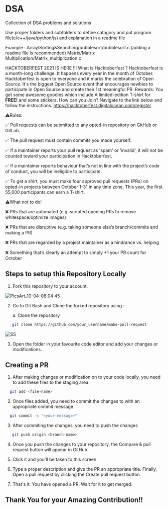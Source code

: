 # DSA
Collection of DSA problems and solutions

 Use proper folders and subfolders to define catagory and put program file(c/c++/java/python/js) and explanation in a readme file
 
 Example : Array/Sorting&Searching/bubblesort/bubblesort.c  (adding a readme file is recommended)
           Matrix/Matrix Multiplication/Matrix_multiplication.c
 
 
 HACKTOBERFEST 2021 IS HERE !!!
What is Hacktoberfest ?
Hacktoberfest is a month-long challenge. It happens every year in the month of October.
Hacktoberfest is open to everyone and it marks the celebration of Open Source. It's the biggest Open Source event that encourages newbies to participate in Open Source and create their 1st meaningful PR.
Rewards:
You get some awesome goodies which include A limited-edition T-shirt for **FREE!** and some stickers.
How can you Join?
Navigate to the link below and follow the instructions.
https://hacktoberfest.digitalocean.com/register


⚠️Rules:

✅ Pull requests can be submitted to any opted-in repository on GitHub or GitLab.

✅ The pull request must contain commits you made yourself.

✅ If a maintainer reports your pull request as 'spam' or 'invalid', it will not be counted toward your participation in Hacktoberfest.

✅ If a maintainer reports behaviour that’s not in line with the project’s code of conduct, you will be ineligible to participate.

✅ To get a shirt, you must make four approved pull requests (PRs) on opted-in projects between October 1-31 in any time zone.
This year, the first 55,000 participants can earn a T-shirt.

⚠️What not to do!

❌ PRs that are automated (e.g. scripted opening PRs to remove whitespace/optimize images)

❌ PRs that are disruptive (e.g. taking someone else’s branch/commits and making a PR)

❌ PRs that are regarded by a project maintainer as a hindrance vs. helping

❌ Something that’s clearly an attempt to simply +1 your PR count for October

 

## Steps to setup this Repository Locally

  1. Fork this repository to your account.

![PicsArt_10-04-08 04 45](https://user-images.githubusercontent.com/64744084/95018364-e7d2df00-067c-11eb-9989-5ed586adb11b.jpg)

  2. Go to Git Bash and Clone the forked repository using :
       
       a. Clone the repository
```bash
   git clone https://github.com/your_username/make-pull-request
```
![SS](https://lh3.googleusercontent.com/fife/AAWUweX2Nz3FFuz6Mfeq7JTVuobGrTEm5Z6jDdrGx_jcZHYML1-pg9ZyhHep7sPeqJuK69vTtfEweBgxvrIDLPaSMd9zwJYqVHHAeqrUo3avxJhhrQS0hErkg2IuonqZF6INWjwi8-VJi21dj-KgRaIbygToprydsCT5AWwvuonrBM6ttN2UGk2Z03_OQ0fFZG45N1-M_xPIEZkNItiBc2Yf7L_taobs-GRzU3O110OG3Qrd7mVK1ArZKV0FV7ET4XYtQV8wV444TO33OdWVPOO_wAyGI7Ep-GUk6ie9iY65h9j0kvCzPo0pUgDW-kLZqZCM5IvvXZOSx6prhKnt76DYhK-RjeSjybITPuV2IHxUhe-blAo0dNTXx099JJjTRIeOoiiwp6SKsVbKk6mBF6Ys5KxnC6vmUlFohrBzWM6NAEGSOCQhIiPFS4qGQqtnlIxt7In4n95YmAUfS4KEVIZaxH_foUynP03xeBJMgrdmmlZ5eMUyt0N4_G2EvVypQMNMoQpZSJkt2nE8rLQUOi0uf5sZoVs4A_i0FsGrOmWGohthk7XiNrHkrcmCCM_23mDNY0Lf0zjvYgxWytLqUgEwo9_GLwtQYZzJEmEHZm3WwqAnDl3czFLinO6G-jEYtcaskiQx8ouw1X-ike9qHDS67aNDszqfszmwPKfbFQiviSCcvDgFnZrJ-rcwZB_0U9u0fcpxRWgC2Ruhr0LRUzaCeHk8RTLyPXPNKOCQLAXk95aS7YWllM6b2yrgXNl5NkIgMY3SJvyOH_cc5ciOS3mdefddCGC0_xRNaGZjYxCGYOJMwKk7ND-LT014M1WcbfBktrwMz3xUm3TolghF7sx-dvdJHmAyVndhGgDjGnTlgTchdN4fv3kashGe9CyIWLCcBu14yaXM2uGjucbYozAipG_31PgAiDTBe6SHYG5Z0r8qw_ZZIIKnE8hzJv0RYVilemj1dyoagOShDqJCkaVIS7Puq9d3VqRGapBSZUUHxSHb4rDVtPGzx7K3Ne5LINi8ACKIwqH4TOHtkfjlKd33rF3W74PC6anXjO7rGpPBw965ZeBh9guCtTyqPTChkXe4yS7slNtKJbS1C2sEnZ5Ey5CAZyWXAxgkhU3rX0RBWjSACgDljSvDGxTpqVSYSAvCGAeEfgUBaKeRyhk4Hso2r5VoCDwTsArrgyE1yyzsFjaOds0nTByP27kDt5l1ulMMLB3iuPAouR4_x7cqs8d5bHlHIgrXhbyaYqTs8AjepXA5xyTX-mB_sBLHoB0yd6KsvoXvUVykC-IMX8on_8cokJcb8aian8N1QvRseqdqNFRyTwhyK6PwhpIg86yCVhMmJkzO5ozTdfX3JEFmgz1eYHgLY9mBGCD9EN1ZAzI88rpv1ccr4oi5547yuop0F-GKwCMl4pLG6guXT_6NKajU-F17r4nCql7TuU_3EeLZqjBPEfaHyXDzAHNdBrfXccS-DrSzmyBMqN44X-uMUGszQv36DMQ6h7yKLpeeCAQZWORcKIvtL29Z6IQn1wWG4o-kBaDvGxSfWvgsGf7a4Hy9XCrUbGUKfHIw4LBMOTQyxmZvxJblZfR0uUpucn-2VuJ18XrfESjMjNwx7KxxQw82SItlxVyDrYvIDnSkJ9lC2j_eLxiuxQKYz3tqRN07DP1t-gUcUDOmwJvkD4_cbpa2R7J453M8i3NHUmLXCSAaILjoOz2jouwzEUA45U4jIQ1vxFFS6IA--Q9BGvsc2mcXLEkw6XA8XLfzhe5VP4yVwe5Dnc2zm206Ud5rg2TyD25h9of7EhCKc0SYZ0yS8aFLQGElYlPZsvXjfVxiA9SweteAIXw45N2zv0JmBdezpjWFNi3G3UwxNZVIQ1bU_Ym7tFLGa71l89CrYJn_mQHWYr4LxtnnhKQjfb0IeSdEzQDttCmwIy2xsZY8pXEZTStz_xevJ_ALb5op-rI3Ii7fG_CAZLuFwejbLaPkRU4hZxFeWSxxyhL68jGkavwdenqfUhCEyLRZjXchZ-RvOJeSZi6ppMqvhmIyR0TUKSa3uEc8g0ADnKzKfEBOoXcBlRFy0AeOYoCNoLLK_4f0gEf35rpUEINjsUNx5fAj3TvN3fyukJg5L9gAIFIIakxd9cajk0i0i41Kr7OxH7mX2PE-M75ugwAR9sShIj2KNZgx9Jm5zXfQYUBKK94qYdsKd1xAJttF4Kwo_0uv6822CXoAbtrZss5mDiVOK8eCz_sEn039-20CI2q2iQZ3SXkjulsEtZ6JE_blAMxre0piJyJHhrm3JpM9OH86JT4yT2Osxpgc3a5WA2kNhmwgoQSDdn3HjtJdjdPy4bCoMARDFoRu60Ra8a0cNLCMm3FMNazpNDnd4EaepK4D09FKWJlkGLxqPrNIen6XZfO_BBqAPLNsPBtHUoUy4l6aKrOW3vY35-Bm-G7OjV2kSEWLedUW8kyq7UEG_Ff07d3CRAcQaXFobKL6HMV_vKUuojItyP20xuUmo6PT3I2iWGeJCg2-3cq-Nai8NjdaakZAvYSxvBhFsMCWTU6quhwu9CYQePXQIfwUUu60rkwIRSgB6u6_AYRvw-d6o4fj7lv4-fvdxCkn3aG8zp9ioZKBfFuhBk_0tT9mgqWyEguur6Ydsmlk87NHcU7XDaF2ovfU-U4wgroGj-Nqb2LPCwJu6iadgrFVe4Wf1_ovIMdKzp01Saqm7bxkALRkf0eFUQxLF8DWnPx8bV7x8dsgKXCld45q-VyOS2YK9AMELuICoZ5yIvduouqCcL6YobekvRcmG6bN-yTQK_oVh8hEyhRrAShvYo8pZpQeYJMkyDcbvVkM1BWmuxzkTYAK_e2F1UCLrlRhGJnc1XgrPCS4feUdsPYOEMlUPN9Rv4iZ_Uit9bs-cxGTucBRRw87Y3QFVI5poLrPDS24z4G1jNZkNsIElBpqNu-8q7FhB75_Q6ptfkMwcLEQ9Gb0n7MIZ7VWYBldN1lZobKLt6yQV0lrWrvINTr9y-cmfZ9rXvcAeHMcuVfY7d6GT8-EZX7tII0jS-5Giwjsnav41bjKK4GiqiEPExld1YknHcwoJdUzOwSxF84KDbQtN_Y0emXuhrfoUycKe0V6UztC81Ut7Hb_aTNdw98d-sSj9kgOKLyYX28xuW9i8wSimHm9DsE9giEtD7kJdaufuXAuGVPCMFX9sjDxg22mwM_ykkEAR0oV4rpl_FrAWXursADbVUYe0kmwdvz8D6bD0QvRuqieH8O97CRoQ4UCy8r-Juxmhp2YYmveCrqIcNLUhUmdySlClO6dDKooB_lsqQpk16xYzO7tn8b76dsR8ONZiTt0UNf2lr3NXcioEjO_Jp1-4f1RnIqROAkzBYkuJaL17Yy6_edkUI8a405QN6vxYS9iXSvLhegGZGKXhlXZf-1o-yq9Oza7uwRV5ihZo6z8oiuFPLu0n_sd25GXBhaerZEUfTCUk9v8WQdv5wpqWHQLRp396_tK0rxdC5Jwqh-p2f6059kuMSIAZPBD0YcI6hSzKfOK6Xjl3cDNyaHTZp8lZzeK-0s2vevaURlQQkDdbLy-nuO1JB2EEGU8VLB3LIueLfui9GU2VKyEpB5hVYsn82xuVCobYr1Bs-7GwY3Rma-YJjN-3saRx73l6FB7_nx-5z0g-kVmOR2F9OpjTNuX8tYGt7w5VlaBQU6ki4kJW-zRsUIr9VE7zqMbCrS9Xk5fX7c9FC0tv7XTPeeWOXlmBdPvhDKEiWw=s1333-w1333-h626-no?authuser=0)

 3. Open the folder in your favourite code editor and add your changes or modifications.
 
## Creating a PR 
 
 1. After making changes or modification on to your code locally, you need to add these files to the staging area.
```bash
  git add <file-name>
```
 2. Once files added, you need to commit the changes to with an appropriate commit message.
```bash
  git commit -m "<your-message>"
```
 3. After commiting the changes, you need to push the changes
```bash
   git push origin <branch-name>
```
 4. Once you push the changes to your repository, the Compare & pull request button will appear in GitHub.

 5. Click it and you'll be taken to this screen

 6. Type a proper description and give the PR an appropriate title. Finally, Open a pull request by clicking the Create pull request button.

 7. That's it. You have opened a PR. Wait for it to get merged.

## Thank You for your Amazing Contribution!!
